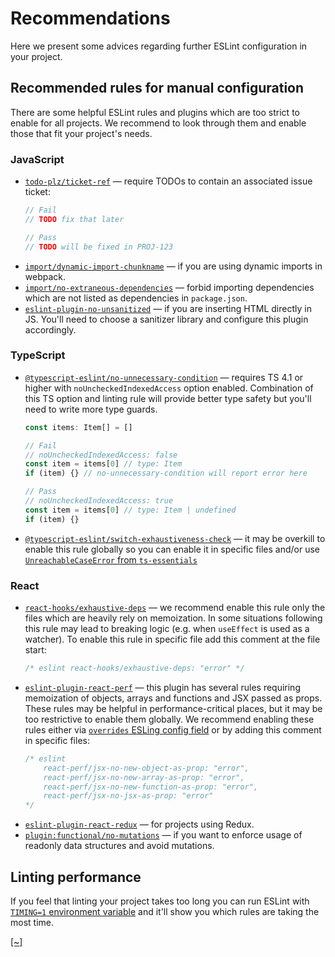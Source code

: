 # Recommendations

Here we present some advices regarding further ESLint configuration in your project.

## Recommended rules for manual configuration

There are some helpful ESLint rules and plugins which are too strict to enable for all projects. We recommend to look through them and enable those that fit your project's needs.

### JavaScript
* [`todo-plz/ticket-ref`](https://github.com/sawyerh/eslint-plugin-todo-plz) — require TODOs to contain an associated issue ticket:
  ```js
  // Fail
  // TODO fix that later
  
  // Pass
  // TODO will be fixed in PROJ-123
  ```
* [`import/dynamic-import-chunkname`](https://github.com/benmosher/eslint-plugin-import/blob/master/docs/rules/dynamic-import-chunkname.md) — if you are using dynamic imports in webpack.
* [`import/no-extraneous-dependencies`](https://github.com/benmosher/eslint-plugin-import/blob/master/docs/rules/no-extraneous-dependencies.md) — forbid importing dependencies which are not listed as dependencies in `package.json`.
* [`eslint-plugin-no-unsanitized`](https://github.com/mozilla/eslint-plugin-no-unsanitized) — if you are inserting HTML directly in JS. You'll need to choose a sanitizer library and configure this plugin accordingly.

### TypeScript
* [`@typescript-eslint/no-unnecessary-condition`](https://github.com/typescript-eslint/typescript-eslint/blob/master/packages/eslint-plugin/docs/rules/no-unnecessary-condition.md) — requires TS 4.1 or higher with `noUncheckedIndexedAccess` option enabled. Combination of this TS option and linting rule will provide better type safety but you'll need to write more type guards.
  ```ts
  const items: Item[] = []
  
  // Fail
  // noUncheckedIndexedAccess: false
  const item = items[0] // type: Item
  if (item) {} // no-unnecessary-condition will report error here
  
  // Pass
  // noUncheckedIndexedAccess: true
  const item = items[0] // type: Item | undefined
  if (item) {}
  ```
* [`@typescript-eslint/switch-exhaustiveness-check`](https://github.com/typescript-eslint/typescript-eslint/blob/master/packages/eslint-plugin/docs/rules/switch-exhaustiveness-check.md) — it may be overkill to enable this rule globally so you can enable it in specific files and/or use [`UnreachableCaseError` from `ts-essentials`](https://github.com/krzkaczor/ts-essentials#exhaustive-switch-cases)
  
### React
* [`react-hooks/exhaustive-deps`](https://github.com/facebook/react/tree/master/packages/eslint-plugin-react-hooks#advanced-configuration) — we recommend enable this rule only the files which are heavily rely on memoization. In some situations following this rule may lead to breaking logic (e.g. when `useEffect` is used as a watcher). To enable this rule in specific file add this comment at the file start:
  ```js
  /* eslint react-hooks/exhaustive-deps: "error" */
  ```
* [`eslint-plugin-react-perf`](https://github.com/cvazac/eslint-plugin-react-perf) — this plugin has several rules requiring memoization of objects, arrays and functions and JSX passed as props. These rules may be helpful in performance-critical places, but it may be too restrictive to enable them globally. We recommend enabling these rules either via [`overrides` ESLing config field](https://eslint.org/docs/user-guide/configuring/configuration-files#how-do-overrides-work) or by adding this comment in specific files:
  ```js
  /* eslint
      react-perf/jsx-no-new-object-as-prop: "error",
      react-perf/jsx-no-new-array-as-prop: "error",
      react-perf/jsx-no-new-function-as-prop: "error",
      react-perf/jsx-no-jsx-as-prop: "error"
  */
  ```
* [`eslint-plugin-react-redux`](https://github.com/DianaSuvorova/eslint-plugin-react-redux) — for projects using Redux.
* [`plugin:functional/no-mutations`](https://github.com/jonaskello/eslint-plugin-functional#no-mutations-rules) — if you want to enforce usage of readonly data structures and avoid mutations. 

## Linting performance

If you feel that linting your project takes too long you can run ESLint with [`TIMING=1` environment variable](https://eslint.org/docs/developer-guide/working-with-rules-deprecated#per-rule-performance) and it'll show you which rules are taking the most time.

[[~]](https://github.com/CSSSR/linters/blob/master/eslint/Recommendations.fdoc.md#L1-L1)
